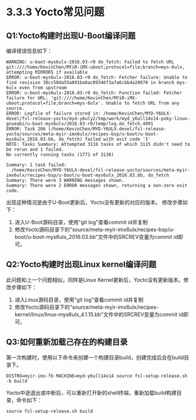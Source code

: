 # 3.3.3 Yocto常见问题


## Q1:Yocto构建时出现U-Boot编译问题

编译错误信息如下：

```
WARNING: u-boot-mys6ulx-2016.03-r0 do_fetch: Failed to fetch URL git:////home/KevinChen/MYiR-iMX-uboot;protocol=file;branch=mys-6ulx, attempting MIRRORS if available
ERROR: u-boot-mys6ulx-2016.03-r0 do_fetch: Fetcher failure: Unable to find revision 38cc50da55a891ba0ac09346f3a7a6cbb4a20970 in branch mys-6ulx even from upstream
ERROR: u-boot-mys6ulx-2016.03-r0 do_fetch: Function failed: Fetcher failure for URL: 'git:////home/KevinChen/MYiR-iMX-uboot;protocol=file;branch=mys-6ulx'. Unable to fetch URL from any source.
ERROR: Logfile of failure stored in: /home/KevinChen/MYD-Y6ULX-devel/fsl-release-yocto/myd-y6uly2/tmp/work/myd_y6ull14x14-poky-linux-gnueabi/u-boot-mys6ulx/2016.03-r0/temp/log.do_fetch.4991
ERROR: Task 206 (/home/KevinChen/MYD-Y6ULX-devel/fsl-release-yocto/sources/meta-myir-imx6ulx/recipes-bsp/u-boot/u-boot-mys6ulx_2016.03.bb, do_fetch) failed with exit code '1'
NOTE: Tasks Summary: Attempted 3116 tasks of which 3115 didn't need to be rerun and 1 failed.
No currently running tasks (1771 of 3136)

Summary: 1 task failed:
  /home/KevinChen/MYD-Y6ULX-devel/fsl-release-yocto/sources/meta-myir-imx6ulx/recipes-bsp/u-boot/u-boot-mys6ulx_2016.03.bb, do_fetch
Summary: There were 3 WARNING messages shown.
Summary: There were 2 ERROR messages shown, returning a non-zero exit code.
```

出现这种情况是由于U-Boot更新后，Yocto没有更新的对应的版本。
修改步骤如下：

1. 进入U-Boot源码目录，使用"git log"查看commit id并复制
2. 修改Yocto源码目录下的"source/meta-myir-imx6ulx/recipes-bsp/u-boot/u-boot-mys6ulx_2016.03.bb"文件中的SRCREV变量为commit id即可。

## Q2:Yocto构建时出现Linux kernel编译问题

此问题和上一个问题相似，同样是Linux Kernel更新后，Yocto没有更新版本。修改步骤如下：

1. 进入Linux源码目录，使用"git log"查看commit id并复制
2. 修改Yocto源码目录下的"source/meta-myir-imx6ulx/recipes-kernel/linux/linux-mys6ulx_4.1.15.bb"文件中的SRCREV变量为commit id即可。

## Q3:如何重新加载己存在的构建目录

第一次构建时，使用以下命令来创建一个构建目录build，创建完成后会在build目录下。

```
DISTRO=myir-imx-fb MACHINE=myd-y6ull14x14 source fsl-setup-release.sh -b build
```

Yocto中途退出或中断后，可以重新打开新的shell终端，重新加载build构建目录，命令如下：

```
source fsl-setup-release.sh build
```